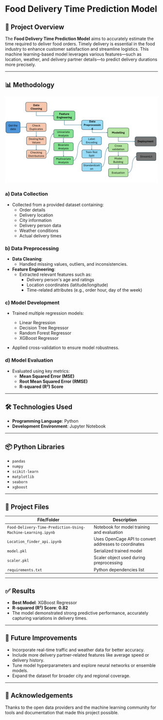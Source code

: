# Food Delivery Time Prediction Model

## 📌 Project Overview

The **Food Delivery Time Prediction Model** aims to accurately estimate the time required to deliver food orders. Timely delivery is essential in the food industry to enhance customer satisfaction and streamline logistics. This machine learning-based model leverages various features—such as location, weather, and delivery partner details—to predict delivery durations more precisely.

---

## 📊 Methodology

![Methodology](https://github.com/Kaushik-Puttaswamy/Food-Delivery-Time-Prediction-Using-Machine-Learning/blob/main/Methodology.png)

### a) Data Collection
- Collected from a provided dataset containing:
  - Order details
  - Delivery location
  - City information
  - Delivery person data
  - Weather conditions
  - Actual delivery times

### b) Data Preprocessing
- **Data Cleaning**:
  - Handled missing values, outliers, and inconsistencies.
- **Feature Engineering**:
  - Extracted relevant features such as:
    - Delivery person's age and ratings
    - Location coordinates (latitude/longitude)
    - Time-related attributes (e.g., order hour, day of the week)

### c) Model Development
- Trained multiple regression models:
  - Linear Regression
  - Decision Tree Regressor
  - Random Forest Regressor
  - XGBoost Regressor

- Applied cross-validation to ensure model robustness.

### d) Model Evaluation
- Evaluated using key metrics:
  - **Mean Squared Error (MSE)**
  - **Root Mean Squared Error (RMSE)**
  - **R-squared (R²) Score**

---

## 🛠 Technologies Used

- **Programming Language**: Python  
- **Development Environment**: Jupyter Notebook  

---

## 📦 Python Libraries

- `pandas`  
- `numpy`  
- `scikit-learn`  
- `matplotlib`  
- `seaborn`  
- `xgboost`

---

## 📁 Project Files

| File/Folder                          | Description                                              |
|-------------------------------------|----------------------------------------------------------|
| `Food-Delivery-Time-Prediction-Using-Machine-Learning.ipynb` | Notebook for model training and evaluation             |
| `Location_finder_api.ipynb`         | Uses OpenCage API to convert addresses to coordinates    |
| `model.pkl`                         | Serialized trained model                                 |
| `scaler.pkl`                        | Scaler object used during preprocessing                  |
| `requirements.txt`                  | Python dependencies list                                 |

---

## ✅ Results

- **Best Model**: XGBoost Regressor  
- **R-squared (R²) Score**: **0.82**  
- The model demonstrated strong predictive performance, accurately capturing variations in delivery times.

---

## 🚀 Future Improvements

- Incorporate real-time traffic and weather data for better accuracy.
- Include more delivery partner-related features like average speed or delivery history.
- Tune model hyperparameters and explore neural networks or ensemble models.
- Expand the dataset for broader city and regional coverage.

---

## 🙌 Acknowledgements

Thanks to the open data providers and the machine learning community for tools and documentation that made this project possible.


